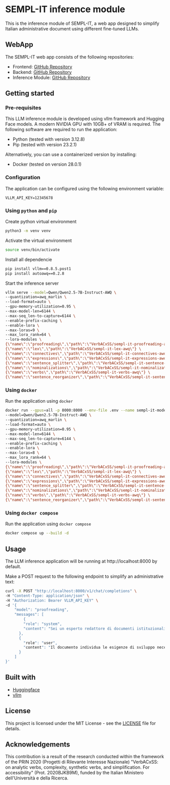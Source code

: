 # SEMPL-IT inference module
This is the inference module of SEMPL-IT, a web app designed to simplify Italian administrative document using different fine-tuned LLMs.

## WebApp
The SEMPL-IT web app consists of the following repositories:
- Frontend: [GitHub Repository](https://github.com/VerbACxSS/semp-it-frontend)
- Backend: [GitHub Repository](https://github.com/VerbACxSS/semp-it-backend)
- Inference Module: [GitHub Repository](https://github.com/VerbACxSS/semp-it-intefence)

## Getting started
### Pre-requisites
This LLM inference module is developed using vllm framework and Hugging Face models. A modern NVIDIA GPU with 10GB+ of VRAM is required. The following software are required to run the application:
* Python (tested with version 3.12.8)
* Pip (tested with version 23.2.1)

Alternatively, you can use a containerized version by installing:
* Docker (tested on version 28.0.1)

### Configuration
The application can be configured using the following environment variable:
```
VLLM_API_KEY=12345678
```

### Using `python` and `pip`
Create python virtual environment
```sh
python3 -m venv venv
```

Activate the virtual environment
```sh
source venv/bin/activate
```

Install all dependencie
```sh
pip install vllm==0.8.5.post1
pip install autoawq==0.2.8
```

Start the inference server
```sh
vllm serve --model=Qwen/Qwen2.5-7B-Instruct-AWQ \
--quantization=awq_marlin \
--load-format=auto \
--gpu-memory-utilization=0.95 \
--max-model-len=6144 \
--max-seq_len-to-capture=6144 \
--enable-prefix-caching \
--enable-lora \
--max-loras=9 \
--max_lora_rank=64 \
--lora-modules \
{\"name\":\"proofreading\",\"path\":\"VerbACxSS/sempl-it-proofreading-awq\"} \
{\"name\":\"lex\",\"path\":\"VerbACxSS/sempl-it-lex-awq\"} \
{\"name\":\"connectives\",\"path\":\"VerbACxSS/sempl-it-connectives-awq\"} \
{\"name\":\"expressions\",\"path\":\"VerbACxSS/sempl-it-expressions-awq\"} \
{\"name\":\"sentence_splitter\",\"path\":\"VerbACxSS/sempl-it-sentence-splitter-awq\"} \
{\"name\":\"nominalizations\",\"path\":\"VerbACxSS/sempl-it-nominalizations-awq\"} \
{\"name\":\"verbs\",\"path\":\"VerbACxSS/sempl-it-verbs-awq\"} \
{\"name\":\"sentence_reorganizer\",\"path\":\"VerbACxSS/sempl-it-sentence-reorganizer-awq\"}
```

### Using `docker`
Run the application using `docker`
```sh
docker run --gpus=all -p 8000:8000 --env-file .env --name sempl-it-models vllm/vllm-openai:v0.8.5.post1 \
--model=Qwen/Qwen2.5-7B-Instruct-AWQ \
--quantization=awq_marlin \
--load-format=auto \
--gpu-memory-utilization=0.95 \
--max-model-len=6144 \
--max-seq_len-to-capture=6144 \
--enable-prefix-caching \
--enable-lora \
--max-loras=8 \
--max_lora_rank=64 \
--lora-modules \
{\"name\":\"proofreading\",\"path\":\"VerbACxSS/sempl-it-proofreading-awq\"} \
{\"name\":\"lex\",\"path\":\"VerbACxSS/sempl-it-lex-awq\"} \
{\"name\":\"connectives\",\"path\":\"VerbACxSS/sempl-it-connectives-awq\"} \
{\"name\":\"expressions\",\"path\":\"VerbACxSS/sempl-it-expressions-awq\"} \
{\"name\":\"sentence_splitter\",\"path\":\"VerbACxSS/sempl-it-sentence-splitter-awq\"} \
{\"name\":\"nominalizations\",\"path\":\"VerbACxSS/sempl-it-nominalizations-awq\"} \
{\"name\":\"verbs\",\"path\":\"VerbACxSS/sempl-it-verbs-awq\"} \
{\"name\":\"sentence_reorganizer\",\"path\":\"VerbACxSS/sempl-it-sentence-reorganizer-awq\"}
```

### Using `docker compose`
Run the application using `docker compose`
```sh
docker compose up --build -d
```

## Usage
The LLM inference application will be running at http://localhost:8000 by default.

Make a POST request to the following endpoint to simplify an administrative text:
```sh
curl -X POST "http://localhost:8000/v1/chat/completions" \
-H "Content-Type: application/json" \
-H "Authorization: Bearer VLLM_API_KEY" \
-d '{
    "model": "proofreading",
    "messages": [
        {
        "role": "system",
        "content": "Sei un esperto redattore di documenti istituzionali italiani.\n\nCorreggi gli errori ortografici, grammaticali, sintattici, di coesione, di punteggiatura e di preposizioni. **Non alterare il contenuto e lo stile del testo originale**.\n\n# Steps\n1. Leggi attentamente il testo istituzionale fornito.\n2. Identifica gli errori di ortografia, grammatica, sintassi, coesione, punteggiatura e preposizioni.\n3. Correggi gli errori individuati.\n\n# Output Format\nIl testo corretto con la stessa formattazione e suddivisione in paragrafi dell'originale.\n\n# Notes\n- Il testo fornito può essere complesso e richiede attenzione ai dettagli."
      },
      {
        "role": "user",
        "content": "Il documento individua le esigenze di sviluppo necessarie per assicurare che i principi delineati dalla Legge Regionale 23 dicembre 2004, n. 29 e dai successivi atti normativi, sulla essenziale funzione della ricerca e innovazione nelle Aziende Sanitarie della Regione Emilia-Romagna, si traducano in azioni concrete nel Servizio Sanitario Regionale.\n\nAlla luce delle evidenze della letteratura internazionale, delle indicazioni della normativa nazionale e della valutazione di quanto già attuato a livello regionale negli anni passati, vengono individuati gli obiettivi di sviluppo e le linee per il raggiungimento dei suddetti obiettivi."
      }
    ]
}'
```

## Built with
* [Huggingface](https://huggingface.co/)
* [vllm](https://github.com/vllm-project/vllm)

## License
This project is licensed under the MIT License - see the [LICENSE](LICENSE) file for details.

## Acknowledgements
This contribution is a result of the research conducted within the framework of the PRIN 2020 (Progetti di Rilevante Interesse Nazionale) "VerbACxSS: on analytic verbs, complexity, synthetic verbs, and simplification. For accessibility" (Prot. 2020BJKB9M), funded by the Italian Ministero dell'Università e della Ricerca.

